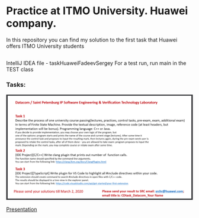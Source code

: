 # Practice at ITMO University. Huawei company.

In this repository you can find my solution to the first task that Huawei offers ITMO University students

##
IntelliJ IDEA file - taskHuaweiFadeevSergey
For a test run, run main in the TEST class

### Tasks:
![Image alt](https://github.com/FadeevSergey/Huawei_CDtask_Datacom/blob/master/Images/Task_1.png)

[Presentation](https://github.com/FadeevSergey/Huawei_CDtask_Datacom/blob/master/Presentation.pdf)

